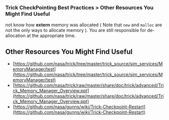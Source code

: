 ### Trick CheckPointing Best Practices > Other Resources You Might Find Useful

 not know how **extern** memory was allocated ( Note that ```new``` and ```malloc``` are not the only ways to allocate memory ). You are still responsible for de-allocation at the appropriate time.

<a id=other-resources></a>
## Other Resources You Might Find Useful
* [https://github.com/nasa/trick/tree/master/trick_source/sim_services/MemoryManager/test](https://github.com/nasa/trick/tree/master/trick_source/sim_services/MemoryManager/test)
* [https://github.com/nasa/trick/raw/master/share/doc/trick/advanced/Trick_Memory_Manager_Overview.ppt](https://github.com/nasa/trick/raw/master/share/doc/trick/advanced/Trick_Memory_Manager_Overview.ppt)
* [https://github.com/nasa/gunns/wiki/Trick-Checkpoint-Restart](https://github.com/nasa/gunns/wiki/Trick-Checkpoint-Restart)
